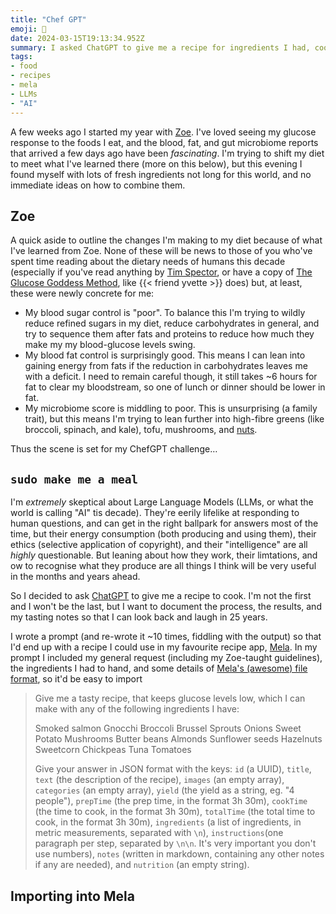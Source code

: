 ```yaml
---
title: "Chef GPT"
emoji: 🤖
date: 2024-03-15T19:13:34.952Z
summary: I asked ChatGPT to give me a recipe for ingredients I had, cooked it and was unsurprised.
tags:
- food
- recipes
- mela
- LLMs
- "AI"
---
```


A few weeks ago I started my year with [Zoe](https://zoe.com/). I've loved seeing my glucose response to the foods I eat, and the blood, fat, and gut microbiome reports that arrived a few days ago have been _fascinating_. I'm trying to shift my diet to meet what I've learned there (more on this below), but this evening I found myself with lots of fresh ingredients not long for this world, and no immediate ideas on how to combine them.

## Zoe

A quick aside to outline the changes I'm making to my diet because of what I've learned from Zoe. None of these will be news to those of you who've spent time reading about the dietary needs of humans this decade (especially if you've read anything by [Tim Spector](https://en.wikipedia.org/wiki/Tim_Spector), or have a copy of [The Glucose Goddess Method](https://openlibrary.org/works/OL34953020W/Glucose_Goddess_Method), like {{< friend yvette >}} does) but, at least, these were newly concrete for me:

- My blood sugar control is "poor". To balance this I'm trying to wildly reduce refined sugars in my diet, reduce carbohydrates in general, and try to sequence them after fats and proteins to reduce how much they make my my blood-glucose levels swing.
- My blood fat control is surprisingly good. This means I can lean into gaining energy from fats if the reduction in carbohydrates leaves me with a deficit. I need to remain careful though, it still takes ~6 hours for fat to clear my bloodstream, so one of lunch or dinner should be lower in fat.
- My microbiome score is middling to poor. This is unsurprising (a family trait), but this means I'm trying to lean further into high-fibre greens (like broccoli, spinach, and kale), tofu, mushrooms, and [nuts](https://www.reddit.com/user/pfobwpfo/comments/18ohqi2/nuts/).

Thus the scene is set for my ChefGPT challenge…

## `sudo make me a meal`

I'm _extremely_ skeptical about Large Language Models (LLMs, or what the world is calling "AI" tis decade). They're eerily lifelike at responding to human questions, and can get in the right ballpark for answers most of the time, but their energy consumption (both producing and using them), their ethics (selective application of copyright), and their "intelligence" are all _highly_ questionable. But leaning about how they work, their limtations, and ow to recognise what they produce are all things I think will be very useful in the months and years ahead.

So I decided to ask [ChatGPT](https://chatgpt.openai.com) to give me a recipe to cook. I'm not the first and I won't be the last, but I want to document the process, the results, and my tasting notes so that I can look back and laugh in 25 years.

I wrote a prompt (and re-wrote it ~10 times, fiddling with the output) so that I'd end up with a recipe I could use in my favourite recipe app, [Mela](https://mela.recipes). In my prompt I included my general request (including my Zoe-taught guidelines), the ingredients I had to hand, and some details of [Mela's (awesome) file format](https://mela.recipes/fileformat/index.html), so it'd be easy to import

> Give me a tasty recipe, that keeps glucose levels low, which I can make with any of the following ingredients I have:
>
> Smoked salmon
> Gnocchi
> Broccoli
> Brussel Sprouts
> Onions
> Sweet Potato
> Mushrooms
> Butter beans
> Almonds
> Sunflower seeds
> Hazelnuts
> Sweetcorn
> Chickpeas
> Tuna
> Tomatoes
>
> Give your answer in JSON format with the keys: `id` (a UUID), `title`, `text` (the description of the recipe), `images` (an empty array), `categories` (an empty array), `yield` (the yield as a string, eg. "4 people"), `prepTime` (the prep time, in the format 3h 30m), `cookTime` (the time to cook, in the format 3h 30m), `totalTime` (the total time to cook, in the format 3h 30m), `ingredients` (a list of ingredients, in metric measurements, separated with `\n`), `instructions`(one paragraph per step, separated by `\n\n`. It's very important you don't use numbers), `notes` (written in markdown, containing any other notes if any are needed), and `nutrition` (an empty string).

## Importing into Mela

